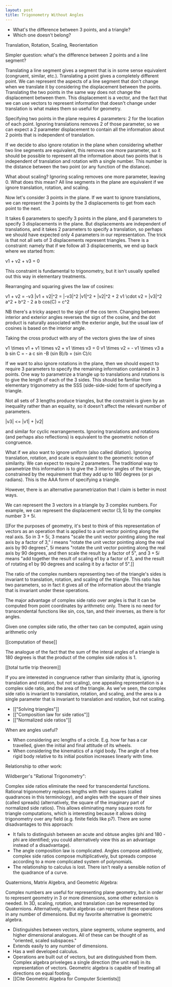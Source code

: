 ```yaml
---
layout: post
title: Trigonometry Without Angles
---
```


* What's the difference between 3 points, and a triangle?
* Which one doesn't belong?

Translation, Rotation, Scaling, Reorientation

Simpler question: what's the difference between 2 points and a line segment?

Translating a line segment gives a segment that is in some sense equivalent (congruent, similar, etc.). Translating a point gives a completely different point. We can represent the aspects of a line segment that don't change when we translate it by considering the displacement between the points. Translating the two points in the same way does not change the displacement between them. This displacement is a vector, and the fact that we can use vectors to represent information that doesn't change under translation is what makes them so useful for geometry.

Specifying two points in the plane requires 4 parameters: 2 for the location of each point. Ignoring translations removes 2 of those parameter, so we can expect a 2 parameter displacement to contain all the information about 2 points that is independent of translation.

If we decide to also ignore rotation in the plane when considering whether two line segments are equivalent, this removes one more parameter, so it should be possible to represent all the information about two points that is independent of translation and rotation with a single number. This number is the distance between the two point (or any function of the distance).

What about scaling? Ignoring scaling removes one more parameter, leaving 0. What does this mean? All line segments in the plane are equivalent if we ignore translation, rotation, and scaling.

Now let's consider 3 points in the plane. If we want to ignore translations, we can represent the 3 points by the 3 displacements to get from each point to the next.

It takes 6 parameters to specify 3 points in the plane, and 6 parameters to specify 3 displacements in the plane. But displacements are independent of translations, and it takes 2 parameters to specify a translation, so perhaps we should have expected only 4 parameters in our representation. The trick is that not all sets of 3 displacements represent triangles. There is a constraint: namely that if we follow all 3 displacements, we end up back where we started from:

v1 + v2 + v3 = 0

This constraint is fundamental to trigonometry, but it isn't usually spelled out this way in elementary treatments.

Rearranging and squaring gives the law of cosines:

v1 + v2 = -v3
|v1 + v2|^2 = |-v3|^2
|v1|^2 + |v2|^2 + 2 v1 \cdot v2 = |v3|^2
a^2 + b^2 - 2 a b cos(C) = c^2

NB there's a tricky aspect to the sign of the cos term. Changing between interior and exterior angles reverses the sign of the cosine, and the dot product is naturally associated with the exterior angle, but the usual law of cosines is based on the interior angle.

Taking the cross product with any of the vectors gives the law of sines

v1 \times v1 + v1 \times v2 + v1 \times v3 = 0
v1 \times v2 = - v1 \times v3
a b sin C = - a c sin -B
(sin B)/b = (sin C)/c

If we want to also ignore rotations in the plane, then we should expect to require 3 parameters to specify the remaining information contained in 3 points. One way to parametrize a triangle up to translations and rotations is to give the length of each of the 3 sides. This should be familiar from elementary trigonometry as the SSS (side-side-side) form of specifying a triangle.

Not all sets of 3 lengths produce triangles, but the constraint is given by an inequality rather than an equality, so it doesn't affect the relevant number of parameters.

|v3| <= |v1| + |v2|

and similar for cyclic rearrangements. Ignoring translations and rotations (and perhaps also reflections) is equivalent to the geometric notion of congruence.

What if we also want to ignore uniform (also called dilation). Ignoring translation, rotation, and scale is equivalent to the geometric notion of similarity. We can expect to require 2 parameters. The traditional way to parametrize this information is to give the 3 interior angles of the triangle, constrained by the requirement that they add up to 180 degrees (or pi radians). This is the AAA form of specifying a triangle.

However, there is an alternative parametrization that I claim is better in most ways.

We can represent the 3 vectors in a triangle by 3 complex numbers. For example, we can represent the displacement vector $(3, 5)$ by the complex number $3 + 5i$.

[[For the purposes of geometry, it's best to think of this representation of vectors as an operation that is applied to a unit vector pointing along the real axis. So in $3 + 5i$, $3$ means "scale the unit vector pointing along the real axis by a factor of 3," $i$ means "rotate the unit vector pointing along the real axis by 90 degrees", $5i$ means "rotate the unit vector pointing along the real axis by 90 degrees, and then scale the result by a factor of 5", and $3+5i$ means "add together the result of scaling e1 by a factor of 3, and the result of rotating e1 by 90 degrees and scaling it by a factor of 5".]]

The ratio of the complex numbers representing two of the triangle's sides is invariant to translation, rotation, and scaling of the triangle. This ratio has two parameters, so in fact it gives all of the information about the triangle that is invariant under these operations.

The major advantage of complex side ratio over angles is that it can be computed from point coordinates by arithmetic only. There is no need for transcendental functions like sin, cos, tan, and their inverses, as there is for angles.

Given one complex side ratio, the other two can be computed, again using arithmetic only

[[computation of these]]

The analogue of the fact that the sum of the interal angles of a triangle is 180 degrees is that the product of the complex side ratios is 1.

[[total turtle trip theorem]]

If you are interested in congruence rather than similarity (that is, ignoring translation and rotation, but not scaling), one appealing representation is a complex side ratio, and the area of the triangle. As we've seen, the complex side ratio is invariant to translation, rotation, and scaling, and the area is a single parameter that is invariant to translation and rotation, but not scaling.

* [["Solving triangles"]]
* [["Composition law for side ratios"]]
* [["Normalized side ratios"]]

When are angles useful?

* When considering arc lengths of a circle. E.g. how far has a car travelled, given the initial and final attitude of its wheels.
* When considering the kinematics of a rigid body. The angle of a free rigid body relative to its initial position increases linearly with time.

Relationship to other work:

Wildberger's "Rational Trigonometry":

Complex side ratios eliminate the need for transcendental functions. Rational trigonometry replaces lengths with their squares (called quadrances in this terminology), and angles with the square of their sines (called spreads) (alternatively, the square of the imaginary part of normalized side ratios). This allows eliminating many square roots for triangle computations, which is interesting because it allows doing trigonometry over any field (e.g. finite fields like p7). There are some disadvantages to this approach:

* It fails to distinguish between an acute and obtuse angles (phi and 180 - phi are identified; you could alternatively view this as an advantage instead of a disadvantage).
* The angle composition law is complicated. Angles compose additively, complex side ratios compose multiplicatively, but spreads compose according to a more complicated system of polynomials.
* The relationship to calculus is lost. There isn't really a sensible notion of the quadrance of a curve.

Quaternions, Matrix Algebra, and Geometric Algebra:

Complex numbers are useful for representing plane geometry, but in order to represent geometry in 3 or more dimensions, some other extension is needed. In 3D, scaling, rotation, and translation can be represented by Quaternions. Alternatively, matrix algebras can represent these operations in any number of dimensions. But my favorite alternative is geometric algebra.

* Distinguishes between vectors, plane segments, volume segments, and higher dimensional analogues. All of these can be thought of as "oriented, scaled subspaces."
* Extends easily to any number of dimensions.
* Has a well developed calculus.
* Operations are built out of vectors, but are distinguished from them. Complex algebra priveleges a single direction (the unit real) in its representation of vectors. Geometric algebra is capable of treating all directions on equal footing.
* [[Cite Geometric Algebra for Computer Scientists]]
